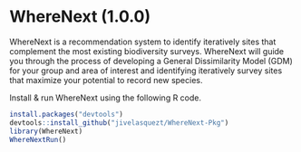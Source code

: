 # WhereNext (1.0.0)
WhereNext is a recommendation system to identify iteratively sites that complement the most existing biodiversity surveys. WhereNext will guide you through the process of developing a General Dissimilarity Model (GDM) for your group and area of interest and identifying iteratively survey sites that maximize your potential to record new species.

Install & run WhereNext using the following R code.

```R
install.packages("devtools")
devtools::install_github("jivelasquezt/WhereNext-Pkg")
library(WhereNext)
WhereNextRun()
```